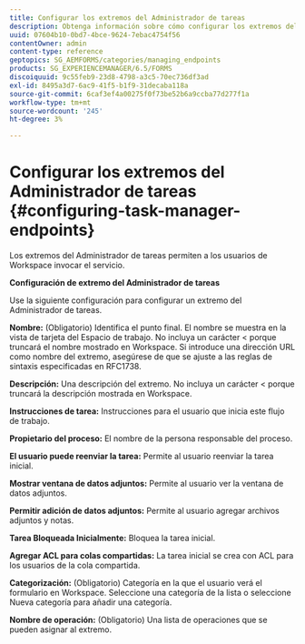 ```yaml
---
title: Configurar los extremos del Administrador de tareas
description: Obtenga información sobre cómo configurar los extremos del Administrador de tareas para invocar el servicio. Se requieren diferentes configuraciones para configurar los extremos del Administrador de tareas.
uuid: 07604b10-0bd7-4bce-9624-7ebac4754f56
contentOwner: admin
content-type: reference
geptopics: SG_AEMFORMS/categories/managing_endpoints
products: SG_EXPERIENCEMANAGER/6.5/FORMS
discoiquuid: 9c55feb9-23d8-4798-a3c5-70ec736df3ad
exl-id: 8495a3d7-6ac9-41f5-b1f9-31decaba118a
source-git-commit: 6caf3ef4a00275f0f73be52b6a9ccba77d277f1a
workflow-type: tm+mt
source-wordcount: '245'
ht-degree: 3%

---
```


# Configurar los extremos del Administrador de tareas {#configuring-task-manager-endpoints}

Los extremos del Administrador de tareas permiten a los usuarios de Workspace invocar el servicio.

**Configuración de extremo del Administrador de tareas**

Use la siguiente configuración para configurar un extremo del Administrador de tareas.

**Nombre:** (Obligatorio) Identifica el punto final. El nombre se muestra en la vista de tarjeta del Espacio de trabajo. No incluya un carácter &lt; porque truncará el nombre mostrado en Workspace. Si introduce una dirección URL como nombre del extremo, asegúrese de que se ajuste a las reglas de sintaxis especificadas en RFC1738.

**Descripción:** Una descripción del extremo. No incluya un carácter &lt; porque truncará la descripción mostrada en Workspace.

**Instrucciones de tarea:** Instrucciones para el usuario que inicia este flujo de trabajo.

**Propietario del proceso:** El nombre de la persona responsable del proceso.

**El usuario puede reenviar la tarea:** Permite al usuario reenviar la tarea inicial.

**Mostrar ventana de datos adjuntos:** Permite al usuario ver la ventana de datos adjuntos.

**Permitir adición de datos adjuntos:** Permite al usuario agregar archivos adjuntos y notas.

**Tarea Bloqueada Inicialmente:** Bloquea la tarea inicial.

**Agregar ACL para colas compartidas:** La tarea inicial se crea con ACL para los usuarios de la cola compartida.

**Categorización:** (Obligatorio) Categoría en la que el usuario verá el formulario en Workspace. Seleccione una categoría de la lista o seleccione Nueva categoría para añadir una categoría.

**Nombre de operación:** (Obligatorio) Una lista de operaciones que se pueden asignar al extremo.
